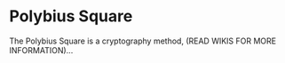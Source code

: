 # Polybius Square
The Polybius Square is a cryptography method, (READ WIKIS FOR MORE INFORMATION)...